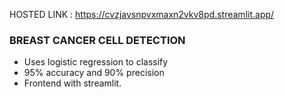 HOSTED LINK : https://cvzjavsnpvxmaxn2vkv8pd.streamlit.app/

### BREAST CANCER CELL DETECTION
- Uses logistic regression to classify
- 95% accuracy and 90% precision
-  Frontend with streamlit.
